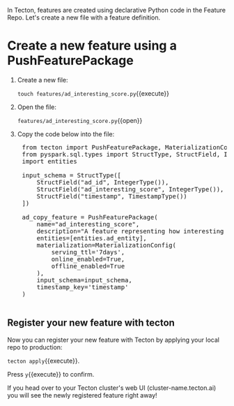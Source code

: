 In Tecton, features are created using declarative Python code in the Feature Repo. Let's create a new file with a feature definition.

# Create a new feature using a PushFeaturePackage

1. Create a new file:

   `touch features/ad_interesting_score.py`{{execute}}

2. Open the file:

   `features/ad_interesting_score.py`{{open}}

3. Copy the code below into the file:

  <pre class="file" data-filename="features/ad_interesting_score.py" data-target="replace">
    from tecton import PushFeaturePackage, MaterializationConfig
    from pyspark.sql.types import StructType, StructField, IntegerType, TimestampType
    import entities

    input_schema = StructType([
        StructField("ad_id", IntegerType()),
        StructField("ad_interesting_score", IntegerType()),
        StructField("timestamp", TimestampType())
    ])

    ad_copy_feature = PushFeaturePackage(
        name="ad_interesting_score",
        description="A feature representing how interesting an ad is (as rated by a human.)",
        entities=[entities.ad_entity],
        materialization=MaterializationConfig(
            serving_ttl='7days',
            online_enabled=True,
            offline_enabled=True
        ),
        input_schema=input_schema,
        timestamp_key='timestamp'
    )
  </pre>

## Register your new feature with tecton

Now you can register your new feature with Tecton by applying your local repo to production:

`tecton apply`{{execute}}.

Press `y`{{execute}} to confirm.

If you head over to your Tecton cluster's web UI (cluster-name.tecton.ai) you will see the newly registered feature right away!
